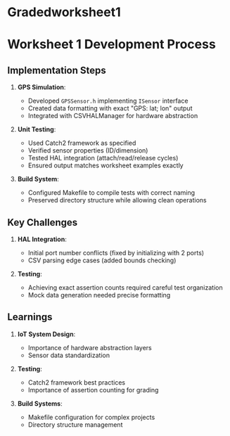 # Gradedworksheet1
# Worksheet 1 Development Process

## Implementation Steps
1. **GPS Simulation**:
   - Developed `GPSSensor.h` implementing `ISensor` interface
   - Created data formatting with exact "GPS: lat; lon" output
   - Integrated with CSVHALManager for hardware abstraction

2. **Unit Testing**:
   - Used Catch2 framework as specified
   - Verified sensor properties (ID/dimension)
   - Tested HAL integration (attach/read/release cycles)
   - Ensured output matches worksheet examples exactly

3. **Build System**:
   - Configured Makefile to compile tests with correct naming
   - Preserved directory structure while allowing clean operations

## Key Challenges
1. **HAL Integration**:
   - Initial port number conflicts (fixed by initializing with 2 ports)
   - CSV parsing edge cases (added bounds checking)

2. **Testing**:
   - Achieving exact assertion counts required careful test organization
   - Mock data generation needed precise formatting

## Learnings
1. **IoT System Design**:
   - Importance of hardware abstraction layers
   - Sensor data standardization

2. **Testing**:
   - Catch2 framework best practices
   - Importance of assertion counting for grading

3. **Build Systems**:
   - Makefile configuration for complex projects
   - Directory structure management
   